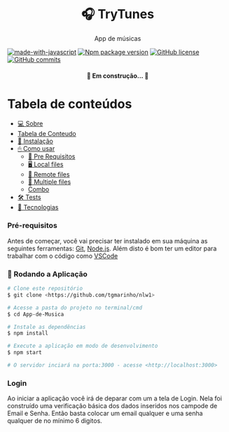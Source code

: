 <h1 align="center">🎧 TryTunes</h1>
<p align="center">App de músicas</p>

[![made-with-javascript](https://img.shields.io/badge/Made%20with-JavaScript-1f425f.svg)](https://www.javascript.com)
[![Npm package version](https://badgen.net/npm/v/express)](https://npmjs.com/package/express)
[![GitHub license](https://img.shields.io/github/license/Naereen/StrapDown.js.svg)](https://github.com/Naereen/StrapDown.js/blob/master/LICENSE)
[![GitHub commits](https://img.shields.io/github/commits-since/Naereen/StrapDown.js/v1.0.0.svg)](https://GitHub.com/Naereen/StrapDown.js/commit/)

<h4 align="center"> 
	🚧  Em construção...  🚧
</h4>

Tabela de conteúdos
=================
<!--ts-->
   * [💻 Sobre](#Sobre)
   * [Tabela de Conteudo](#tabela-de-conteudo)
   * [🔧 Instalação](#instalacao)
   * [🖱 Como usar](#como-usar)
      * [📖 Pre Requisitos](###Pré-requisitos)
      * [🖥 Local files](#local-files)
      * [💾 Remote files](#remote-files)
      * [📼 Multiple files](#multiple-files)
      * [Combo](#combo)
   * [🛠 Tests](#testes)
   * [🔬 Tecnologias](#tecnologias)
<!--te-->


### Pré-requisitos

Antes de começar, você vai precisar ter instalado em sua máquina as seguintes ferramentas:
[Git](https://git-scm.com), [Node.js](https://nodejs.org/en/). 
Além disto é bom ter um editor para trabalhar com o código como [VSCode](https://code.visualstudio.com/)

### 🎲 Rodando a Aplicação

```bash
# Clone este repositório
$ git clone <https://github.com/tgmarinho/nlw1>

# Acesse a pasta do projeto no terminal/cmd
$ cd App-de-Musica

# Instale as dependências
$ npm install

# Execute a aplicação em modo de desenvolvimento
$ npm start

# O servidor inciará na porta:3000 - acesse <http://localhost:3000>
```

### Login 

Ao iniciar a aplicação você irá de deparar com um a tela de Login. Nela foi construído uma verificação básica dos dados inseridos nos campode de Email e Senha. Então basta colocar um email qualquer e uma senha qualquer de no mínimo 6 digitos. 



